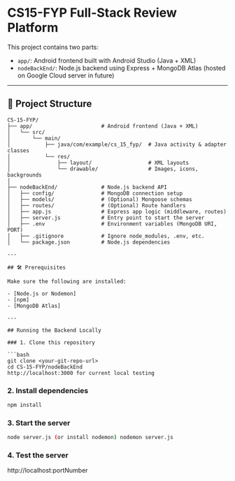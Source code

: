 # CS15-FYP Full-Stack Review Platform

This project contains two parts:

- `app/`: Android frontend built with Android Studio (Java + XML)
- `nodeBackEnd/`: Node.js backend using Express + MongoDB Atlas (hosted on Google Cloud server in future)

---

## 📁 Project Structure

```plaintext
CS-15-FYP/
├── app/                      # Android frontend (Java + XML)
│   └── src/
│       └── main/
│           ├── java/com/example/cs_15_fyp/  # Java activity & adapter classes
│           └── res/
│               ├── layout/                  # XML layouts
│               └── drawable/                # Images, icons, backgrounds
│
├── nodeBackEnd/              # Node.js backend API
│   ├── config/               # MongoDB connection setup
│   ├── models/               # (Optional) Mongoose schemas
│   ├── routes/               # (Optional) Route handlers
│   ├── app.js                # Express app logic (middleware, routes)
│   ├── server.js             # Entry point to start the server
│   ├── .env                  # Environment variables (MongoDB URI, PORT)
│   ├── .gitignore            # Ignore node_modules, .env, etc.
│   └── package.json          # Node.js dependencies

---

## 🛠️ Prerequisites

Make sure the following are installed:

- [Node.js or Nodemon]
- [npm]
- [MongoDB Atlas]

---

## Running the Backend Locally

### 1. Clone this repository

```bash
git clone <your-git-repo-url>
cd CS-15-FYP/nodeBackEnd
http://localhost:3000 for current local testing
```
### 2. Install dependencies
```bash
npm install
```
### 3. Start the server
```bash
node server.js (or install nodemon) nodemon server.js
```
### 4. Test the server
http://localhost:portNumber
